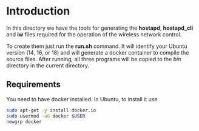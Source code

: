 # Introduction

In this directory we have the tools for generating the __hostapd__, __hostapd_cli__ and __iw__ files required for the operation of the wireless network control.

To create them just run the __run.sh__ command.
It will identify your Ubuntu version (14, 16, or 18) and will generate a docker container to compile the source files. After running, all three programs will be copied to the _bin_ directory in the current directory.

## Requirements

You need to have docker installed. In Ubuntu, to install it use

```bash
sudo apt-get -y install docker.io
sudo usermod -aG docker $USER
newgrp docker
```